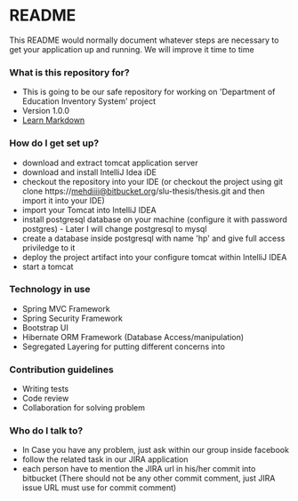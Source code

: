 # README #

This README would normally document whatever steps are necessary to get your application up and running. We will improve it time to time 

### What is this repository for? ###

* This is going to be our safe repository for working on 'Department of Education Inventory System' project
* Version 1.0.0
* [Learn Markdown](https://bitbucket.org/tutorials/markdowndemo)

### How do I get set up? ###

* download and extract tomcat application server
* download and install IntelliJ Idea iDE
* checkout the repository into your IDE (or checkout the project using git clone https://mehdiiii@bitbucket.org/slu-thesis/thesis.git and then import it into your IDE)
* import your Tomcat into IntelliJ IDEA
* install postgresql database on your machine (configure it with password postgres) - Later I will change postgresql to mysql
* create a database inside postgresql with name 'hp' and give full access priviledge to it
* deploy the project artifact into your configure tomcat within IntelliJ IDEA
* start a tomcat

### Technology in use ###

* Spring MVC Framework 
* Spring Security Framework 
* Bootstrap UI
* Hibernate ORM Framework (Database Access/manipulation)
* Segregated Layering for putting different concerns into

### Contribution guidelines ###

* Writing tests
* Code review
* Collaboration for solving problem

### Who do I talk to? ###

* In Case you have any problem, just ask within our group inside facebook
* follow the related task in our JIRA application 
* each person have to mention the JIRA url in his/her commit into bitbucket (There should not be any other commit comment, just JIRA issue URL must use for commit comment)
